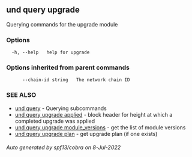 ## und query upgrade

Querying commands for the upgrade module

### Options

```
  -h, --help   help for upgrade
```

### Options inherited from parent commands

```
      --chain-id string   The network chain ID
```

### SEE ALSO

* [und query](und_query.md)	 - Querying subcommands
* [und query upgrade applied](und_query_upgrade_applied.md)	 - block header for height at which a completed upgrade was applied
* [und query upgrade module_versions](und_query_upgrade_module_versions.md)	 - get the list of module versions
* [und query upgrade plan](und_query_upgrade_plan.md)	 - get upgrade plan (if one exists)

###### Auto generated by spf13/cobra on 8-Jul-2022
